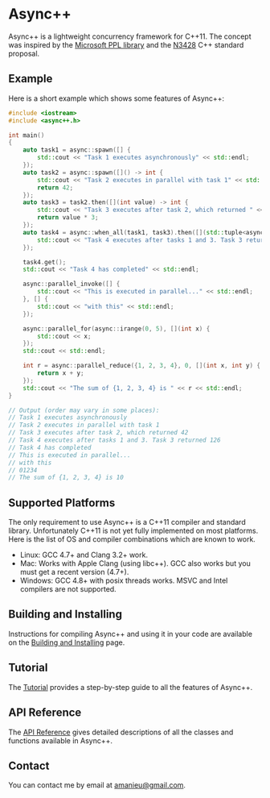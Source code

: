 Async++
=======

Async++ is a lightweight concurrency framework for C++11. The concept was inspired by the [Microsoft PPL library](http://msdn.microsoft.com/en-us/library/dd492418.aspx) and the [N3428](http://www.open-std.org/jtc1/sc22/wg21/docs/papers/2012/n3428.pdf) C++ standard proposal.

Example
-------
Here is a short example which shows some features of Async++:

```c++
#include <iostream>
#include <async++.h>

int main()
{
    auto task1 = async::spawn([] {
        std::cout << "Task 1 executes asynchronously" << std::endl;
    });
    auto task2 = async::spawn([]() -> int {
        std::cout << "Task 2 executes in parallel with task 1" << std::endl;
        return 42;
    });
    auto task3 = task2.then([](int value) -> int {
        std::cout << "Task 3 executes after task 2, which returned " << value << std::endl;
        return value * 3;
    });
    auto task4 = async::when_all(task1, task3).then([](std::tuple<async::void_, int> results) {
        std::cout << "Task 4 executes after tasks 1 and 3. Task 3 returned " << std::get<1>(results) << std::endl;
    });

    task4.get();
    std::cout << "Task 4 has completed" << std::endl;

    async::parallel_invoke([] {
        std::cout << "This is executed in parallel..." << std::endl;
    }, [] {
        std::cout << "with this" << std::endl;
    });

    async::parallel_for(async::irange(0, 5), [](int x) {
        std::cout << x;
    });
    std::cout << std::endl;

    int r = async::parallel_reduce({1, 2, 3, 4}, 0, [](int x, int y) {
        return x + y;
    });
    std::cout << "The sum of {1, 2, 3, 4} is " << r << std::endl;
}

// Output (order may vary in some places):
// Task 1 executes asynchronously
// Task 2 executes in parallel with task 1
// Task 3 executes after task 2, which returned 42
// Task 4 executes after tasks 1 and 3. Task 3 returned 126
// Task 4 has completed
// This is executed in parallel...
// with this
// 01234
// The sum of {1, 2, 3, 4} is 10
```

Supported Platforms
-------------------

The only requirement to use Async++ is a C++11 compiler and standard library. Unfortunately C++11 is not yet fully implemented on most platforms. Here is the list of OS and compiler combinations which are known to work.

- Linux: GCC 4.7+ and Clang 3.2+ work.
- Mac: Works with Apple Clang (using libc++). GCC also works but you must get a recent version (4.7+).
- Windows: GCC 4.8+ with posix threads works. MSVC and Intel compilers are not supported.

Building and Installing
-----------------------
Instructions for compiling Async++ and using it in your code are available on the [Building and Installing](https://github.com/Amanieu/asyncplusplus/wiki/Building-and-Installing) page.

Tutorial
--------
The [Tutorial](https://github.com/Amanieu/asyncplusplus/wiki/Tutorial) provides a step-by-step guide to all the features of Async++.

API Reference
-------------
The [API Reference](https://github.com/Amanieu/asyncplusplus/wiki/API-Reference) gives detailed descriptions of all the classes and functions available in Async++.

Contact
-------
You can contact me by email at amanieu@gmail.com.
